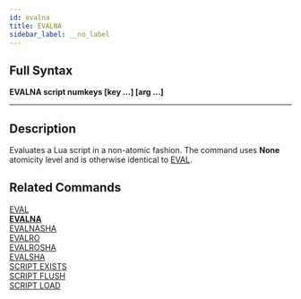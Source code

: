 ```yaml
---
id: evalna
title: EVALNA
sidebar_label: __no_label
---
```


## Full Syntax

**EVALNA  script numkeys [key ...] [arg ...]**

---

## Description

Evaluates a Lua script in a non-atomic fashion. The command uses **None** atomicity level and is otherwise identical to [EVAL](/commands/eval).

## Related Commands

[EVAL](eval.html)<br>
**[EVALNA](evalna.html)**<br>
[EVALNASHA](evalnasha.html)<br>
[EVALRO](evalro.html)<br>
[EVALROSHA](evalrosha.html)<br>
[EVALSHA](evalsha.html)<br>
[SCRIPT EXISTS](script-exists.html)<br>
[SCRIPT FLUSH](script-flush.html)<br>
[SCRIPT LOAD](script-load.html)<br>